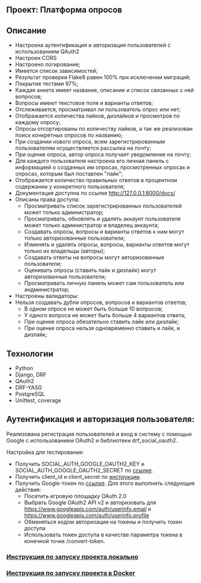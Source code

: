 Проект: Платформа опросов
---

## Описание

* Настроена аутентификация и авторизация пользователей с использованием QAuth2
* Настроен CORS
* Настроено логирование;
* Имеется список зависимостей;
* Результат проверки Flake8 равен 100% при исключении миграций;
* Покрытие тестами 97%;
* Каждая анкета имеет название, описание и список связанных с ней вопросов;
* Вопросы имеют текстовое поле и варианты ответов;
* Отслеживается, просматривал ли пользователь опрос или нет;
* Отображается количества лайков, дизлайков и просмотров по каждому опросу;
* Опросы отсортированы по количеству лайков, а так же реализован поиск конкретных опросов по названию;
* При создании нового опроса, всем зарегистрированным пользователям осуществляется рассылка на почту;
* При оценке опроса, автор опроса получает уведомление на почту;
* Для каждого пользователя настроена его личная панель с информацией о созданных им опросах, просмотренных опросах и
  опросах, которым был поставлен "лайк";
* Отображается количество правильных ответов в процентном содержании у конкретного пользователя;
* Документация доступна по ссылке http://127.0.0.1:8000/docs/
* Описаны права доступа:
  * Просматривать список зарегистрированных пользователей может только администратор;
  * Просматривать, обновлять и удалять аккаунт пользователя может только администратор и владелец аккаунта;
  * Создавать опросы, вопросы и варианты ответов к ним могут только авторизованные пользователи;
  * Изменять и удалять опросы, вопросы, варианты ответов могут только их владельцы (авторы);
  * Создавать ответы на вопросы могут авторизованные пользователи;
  * Оценивать опросы (ставить лайк и дизлайк) могут авторизованные пользователи;
  * Просматривать личную панель может сам пользователь или андминистратор;
* Настроены валидаторы:
* Нельзя создавать дубли опросов, вопросов и вариантов ответов;
  * В одном опросе не может быть больше 10 вопросов;
  * У одного вопроса не может быть больше 4 вариантов ответа;
  * При оценке опроса обязательно ставить лайк или дизлайк;
  * При оценке опроса нельзя одновременно ставить и лайк, и дизлайк;

## Технологии

* Python
* Django, DRF
* QAuth2
* DRF-YASG
* PostgreSQL
* Unittest, coverage

## Аутентификация и авторизация пользователя:

Реализована регистрация пользователей и вход в систему с помощью Google с использованием OAuth2 и библиотеки
drf_social_oauth2.

Настройка для тестирования:

* Получить SOCIAL_AUTH_GOOGLE_OAUTH2_KEY и SOCIAL_AUTH_GOOGLE_OAUTH2_SECRET
  по [ссылке](https://console.developers.google.com/apis/credentials).
* Получить client_id и client_secret
  по [инструкции](https://drf-social-oauth2.readthedocs.io/en/latest/application.html).
* Получить Google-токен по [ссылке](https://developers.google.com/oauthplayground/). Для этого выполнить следующие
  действия:
    * Посетить игровую площадку OAuth 2.0
    * Выбрать Google OAuth2 API v2 и авторизовать для https://www.googleapis.com/auth/userinfo.email
      и https://www.googleapis.com/auth/userinfo.profile
    * Обменяться кодом авторизации на токены и получить токен доступа
    * Использовать токен доступа в качестве параметра токена в конечной точке /convert-token.

### [Инструкция по запуску проекта локально](https://github.com/kosarevaakarina/survey_platform/blob/main/LOCAL.md)
### [Инструкция по запуску проекта в Docker](https://github.com/kosarevaakarina/survey_platform/blob/main/DOCKER.md)

